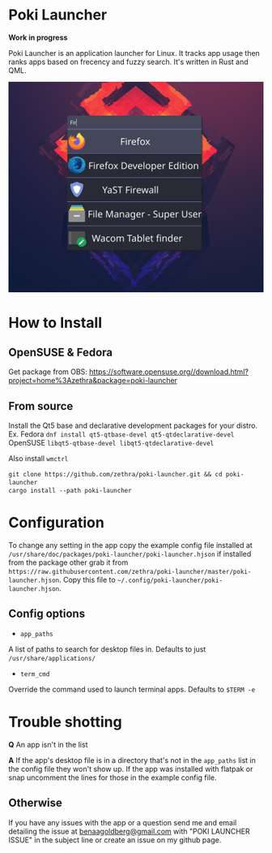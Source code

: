 # Poki Launcher

**Work in progress**

Poki Launcher is an application launcher for Linux.  It tracks app usage then ranks apps based on frecency and fuzzy search.
It's written in Rust and QML.

![Launcher Image](./media/launcher.png)

# How to Install

## OpenSUSE & Fedora

Get package from OBS: https://software.opensuse.org//download.html?project=home%3Azethra&package=poki-launcher


## From source

Install the Qt5 base and declarative development packages for your distro.
Ex.
Fedora `dnf install qt5-qtbase-devel qt5-qtdeclarative-devel`
OpenSUSE `libqt5-qtbase-devel libqt5-qtdeclarative-devel`

Also install `wmctrl`

```
git clone https://github.com/zethra/poki-launcher.git && cd poki-launcher
cargo install --path poki-launcher
```

# Configuration

To change any setting in the app copy the example config file installed
at `/usr/share/doc/packages/poki-launcher/poki-launcher.hjson` if installed
from the package other grab it from `https://raw.githubusercontent.com/zethra/poki-launcher/master/poki-launcher.hjson`.
Copy this file to `~/.config/poki-launcher/poki-launcher.hjson`.

## Config options

- `app_paths`

A list of paths to search for desktop files in.  Defaults to just `/usr/share/applications/`

- `term_cmd`

Override the command used to launch terminal apps.  Defaults to `$TERM -e`


# Trouble shotting

**Q** An app isn't in the list

**A** If the app's desktop file is in a directory that's
not in the `app_paths` list in the config file they won't
show up.  If the app was installed with flatpak or snap
uncomment the lines for those in the example config file.

## Otherwise

If you have any issues with the app or a question send me and email
detailing the issue at [benaagoldberg@gmail.com](mailto:benaagoldberg@gmail.com) with "POKI LAUNCHER ISSUE"
in the subject line or create an issue on my github page.